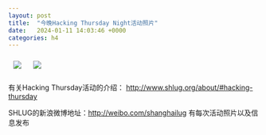 ```yaml
---
layout: post
title:  "今晚Hacking Thursday Night活动照片"
date:   2024-01-11 14:03:46 +0000
categories: h4
---
```


[<img src='/res2024q1/o111.h4/o111_2029_0693+08.1920p.jpg' style='margin:10px'>](/res2024q1/o111.h4/o111_2029_0693+08.JPG)
[<img src='/res2024q1/o111.h4/o111_2029_2194+08.1920p.jpg' style='margin:10px'>](/res2024q1/o111.h4/o111_2029_2194+08.JPG)

有关Hacking Thursday活动的介绍：
http://www.shlug.org/about/#hacking-thursday

SHLUG的新浪微博地址：http://weibo.com/shanghailug 有每次活动照片以及信息发布


